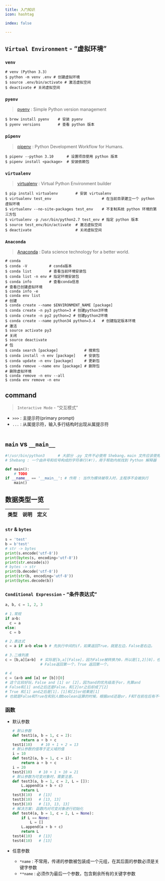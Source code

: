 ```yaml
---
title: 入门知识
icon: hashtag

index: false

---
```


## `Virtual Environment` - “虚拟环境”

### `venv`

```shell
# venv (Python 3.3)
$ python -m venv .env # 创建虚拟环境
$ source .env/bin/activate # 激活虚拟空间
$ deactivate # 关闭虚拟空间
```

### `pyenv`

  > [pyenv](https://github.com/pyenv/pyenv) : Simple Python version management
    
```shell
$ brew install pyenv    # 安装 pyenv
$ pyenv versions        # 查看 python 版本
```
    
### `pipenv`
    
  > [pipenv](https://github.com/pypa/pipenv) : Python Development Workflow for Humans.
    
```shell
$ pipenv --python 3.10      # 设置项目使用 python 版本
$ pipenv install <package>  # 安装依赖包
```

### `virtualenv`

  > [virtualenv](https://github.com/pypa/virtualenv) : Virtual Python Environment builder

```shell
$ pip install virtualenv        # 安装 virtualenv
$ virtualenv test_env                       # 在当前目录建立一个 python 虚拟环境
$ virtualenv --no-site-packages test_env    # 不复制系统 python 环境的第三方包
$ virtualenv -p /usr/bin/python2.7 test_env # 指定 python 版本
$ source test_env/bin/activate  # 激活虚拟空间
$ deactivate                    # 关闭虚拟空间
```

### `Anaconda`

  > [Anaconda](https://www.anaconda.com) : Data science technology for a better world.

```shell
# conda
$ conda -V          # conda版本
$ conda list        # 查看当前环境安装包
$ conda list -n env # 指定环境安装包
$ conda info        # 查看conda信息
# 查看已创建虚拟环境
$ conda info -e
$ conda env list    
# 创建
$ conda create --name $ENVIRONMENT_NAME [package]
$ conda create -n py3 python=3 # 创建python3环境
$ conda create -n py2 python=2 # 创建python2环境
$ conda create --name python34 python=3.4   # 创建指定版本环境
# 激活
$ source activate py3
# 关闭
$ source deactivate
# 包
$ conda search [package]            # 搜索包
$ conda install -n env [package]    # 安装包
$ conda update -n env [package]     # 更新包        
$ conda remove --name env [package] # 删除包
# 删除虚拟环境
$ conda remove -n env --all
$ conda env remove -n env
```

## command

> `Interactive Mode` - “交互模式”

  - `>>>` : 主提示符(primary prompt)
  - `...` : 从属提示符，输入多行结构时出现从属提示符

```shell

```

## `main` vs `__main__`

```py
#!/usr/bin/python3      # 大部分 .py 文件不必使用 Shebang，main 文件应该使用
# Shebang : 一个由井号和叹号构成的字符串行(#!)，用于帮助内核找到 Python 解释器

def main():
    # TODO
if __name__ == '__main__': # 作用 : 当作为模块被导入时，主程序不会被执行
    main()
```

## 数据类型一览

| 类型 | 说明 | 定义
| -- | -- | --

### `str` & `bytes`

```py
s = 'test'
b = b'test'
# str -> bytes
print(s.encode('utf-8'))
print(bytes(s, encoding='utf-8'))
print(str.encode(s))
# bytes -> str
print(b.decode('utf-8'))
print(str(b, encoding='utf-8'))
print(bytes.decode(b))
``` 
  
### `Conditional Expression` - “条件表达式”

```py
a, b, c = 1, 2, 3
   
# 1.常规
if a>b:
  c = a
else:
  c = b
   
# 2.表达式
c = a if a>b else b # 先执行中间的if，如果返回True，就是左边，False是右边。
   
# 3.二维列表
c = [b,a][a>b]  # 实际是[b,a][False]，因为False被转换为0，所以是[1,2][0]，也就是[1]
                # False返回第一个，True 返回第一个。
   
# 4
c = (a>b and [a] or [b])[0]
# 这个比较好玩，False and [1] or [2]，因为and的优先级高于or，先算and
# False和[1] and之后还是False，和[2]or之后却成了[2]
# True 和[1] and之后是[1]，[1]和[2]or结果是[1]
# 也就是False和True在和别人做boolean运算的时候，根据and还是or，F和T在前在后有不一样的数据转换规则。
```

### 函数

- 默认参数

  ```python
  # 默认参数
  def test1(a, b = 1, c = 2):
      return a + b + c
  test1(10)    # 10 + 1 + 2 = 13
  # 默认参数的值等于定义域的值
  i = 10
  def test2(a, b = 1, c = i):
      return a + b + c
  i = 20
  test2(10)   # 10 + 1 + 10 = 21
  # 默认参数为可变对象时，需要注意。
  def test3(a, b = 1, c = 2, L = []):
      L.append(a + b + c)
      return L
  test3(10)   # [13]
  test3(10)   # [13, 13]
  test3(10)   # [13, 13, 13]
  # 解决方案: 函数内对可变对象进行初始化
  def test4(a, b = 1, c = 2, L = None):
      if L == None:
          L = []
      L.append(a + b + c)
      return L
  test4(10)   # [13]
  test4(10)   # [13]
  ```

- 任意参数
    * `*name` : 不常用，传递的参数被包装成一个元组，在其后面的参数必须是关键字参数
    * `**name` : 必须作为最后一个参数，包含剩余所有的关键字参数